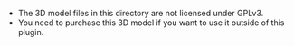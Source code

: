 * The 3D model files in this directory are not licensed under GPLv3.
* You need to purchase this 3D model if you want to use it outside of this plugin.
